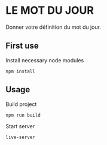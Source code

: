 # LE MOT DU JOUR
Donner votre définition du mot du jour.

## First use
Install necessary node modules
```shell
npm install
```

## Usage
Build project
```shell
npm run build
```


Start server
```shell
live-server
```